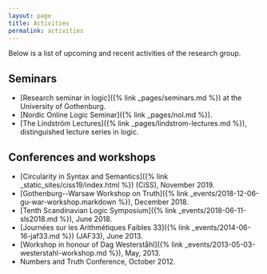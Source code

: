 ```yaml
---
layout: page
title: Activities
permalink: activities
---
```


Below is a list of upcoming and recent activities of the research group.

## Seminars

- [Research seminar in logic]({% link _pages/seminars.md %}) at the University of Gothenburg.
- [Nordic Online Logic Seminar]({% link _pages/nol.md %}).
- [The Lindström Lectures]({% link _pages/lindstrom-lectures.md %}), distinguished lecture series in logic.

## Conferences and workshops

- [Circularity in Syntax and Semantics]({% link _static_sites/ciss19/index.html %}) (CiSS), November 2019.
- [Gothenburg--Warsaw Workshop on Truth]({% link  _events/2018-12-06-gu-war-workshop.markdown %}), December 2018.
- [Tenth Scandinavian Logic Symposium]({% link  _events/2018-06-11-sls2018.md %}), June 2018.
- [Journées sur les Arithmétiques Faibles 33]({% link _events/2014-06-16-jaf33.md %}) (JAF33), June 2013.
- [Workshop in honour of Dag Westerståhl]({% link _events/2013-05-03-westerstahl-workshop.md %}), May, 2013.
- Numbers and Truth Conference, October 2012.
